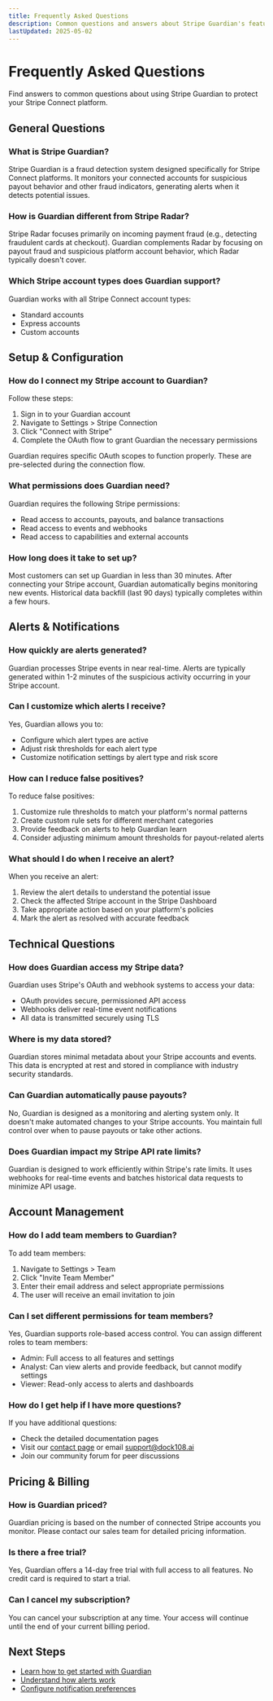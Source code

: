 ```yaml
---
title: Frequently Asked Questions
description: Common questions and answers about Stripe Guardian's features, configuration, and best practices.
lastUpdated: 2025-05-02
---
```


# Frequently Asked Questions

Find answers to common questions about using Stripe Guardian to protect your Stripe Connect platform.

## General Questions

### What is Stripe Guardian?

Stripe Guardian is a fraud detection system designed specifically for Stripe Connect platforms. It monitors your connected accounts for suspicious payout behavior and other fraud indicators, generating alerts when it detects potential issues.

### How is Guardian different from Stripe Radar?

Stripe Radar focuses primarily on incoming payment fraud (e.g., detecting fraudulent cards at checkout). Guardian complements Radar by focusing on payout fraud and suspicious platform account behavior, which Radar typically doesn't cover.

### Which Stripe account types does Guardian support?

Guardian works with all Stripe Connect account types:

- Standard accounts
- Express accounts
- Custom accounts

## Setup & Configuration

### How do I connect my Stripe account to Guardian?

Follow these steps:

1. Sign in to your Guardian account
2. Navigate to Settings > Stripe Connection
3. Click "Connect with Stripe"
4. Complete the OAuth flow to grant Guardian the necessary permissions

<Alert type="info">
  Guardian requires specific OAuth scopes to function properly. These are pre-selected during the
  connection flow.
</Alert>

### What permissions does Guardian need?

Guardian requires the following Stripe permissions:

- Read access to accounts, payouts, and balance transactions
- Read access to events and webhooks
- Read access to capabilities and external accounts

### How long does it take to set up?

Most customers can set up Guardian in less than 30 minutes. After connecting your Stripe account, Guardian automatically begins monitoring new events. Historical data backfill (last 90 days) typically completes within a few hours.

## Alerts & Notifications

### How quickly are alerts generated?

Guardian processes Stripe events in near real-time. Alerts are typically generated within 1-2 minutes of the suspicious activity occurring in your Stripe account.

### Can I customize which alerts I receive?

Yes, Guardian allows you to:

- Configure which alert types are active
- Adjust risk thresholds for each alert type
- Customize notification settings by alert type and risk score

### How can I reduce false positives?

To reduce false positives:

1. Customize rule thresholds to match your platform's normal patterns
2. Create custom rule sets for different merchant categories
3. Provide feedback on alerts to help Guardian learn
4. Consider adjusting minimum amount thresholds for payout-related alerts

### What should I do when I receive an alert?

When you receive an alert:

1. Review the alert details to understand the potential issue
2. Check the affected Stripe account in the Stripe Dashboard
3. Take appropriate action based on your platform's policies
4. Mark the alert as resolved with accurate feedback

## Technical Questions

### How does Guardian access my Stripe data?

Guardian uses Stripe's OAuth and webhook systems to access your data:

- OAuth provides secure, permissioned API access
- Webhooks deliver real-time event notifications
- All data is transmitted securely using TLS

### Where is my data stored?

Guardian stores minimal metadata about your Stripe accounts and events. This data is encrypted at rest and stored in compliance with industry security standards.

### Can Guardian automatically pause payouts?

No, Guardian is designed as a monitoring and alerting system only. It doesn't make automated changes to your Stripe accounts. You maintain full control over when to pause payouts or take other actions.

### Does Guardian impact my Stripe API rate limits?

Guardian is designed to work efficiently within Stripe's rate limits. It uses webhooks for real-time events and batches historical data requests to minimize API usage.

## Account Management

### How do I add team members to Guardian?

To add team members:

1. Navigate to Settings > Team
2. Click "Invite Team Member"
3. Enter their email address and select appropriate permissions
4. The user will receive an email invitation to join

### Can I set different permissions for team members?

Yes, Guardian supports role-based access control. You can assign different roles to team members:

- Admin: Full access to all features and settings
- Analyst: Can view alerts and provide feedback, but cannot modify settings
- Viewer: Read-only access to alerts and dashboards

### How do I get help if I have more questions?

If you have additional questions:

- Check the detailed documentation pages
- Visit our [contact page](/contact) or email support@dock108.ai
- Join our community forum for peer discussions

## Pricing & Billing

### How is Guardian priced?

Guardian pricing is based on the number of connected Stripe accounts you monitor. Please contact our sales team for detailed pricing information.

### Is there a free trial?

Yes, Guardian offers a 14-day free trial with full access to all features. No credit card is required to start a trial.

### Can I cancel my subscription?

You can cancel your subscription at any time. Your access will continue until the end of your current billing period.

## Next Steps

- [Learn how to get started with Guardian](/docs)
- [Understand how alerts work](/docs/alerts)
- [Configure notification preferences](/docs/notifications)
